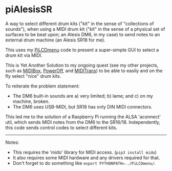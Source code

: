 # piAlesisSR
A way to select different drum kits ("kit" in the sense of "collections of sounds"), when using a MIDI drum kit ("kit" in the sense of a physical set of surfaces to be beat upon; an Alesis DM6, in my case) to send notes to an external drum machine (an Alesis SR18 for me).

This uses my [PiLCDmenu](https://github.com/RobCranfill/PiLCDmenu) code to present a super-simple GUI to select a drum kit via MIDI.

This is Yet Another Solution to my ongoing quest (see my other projects, such as [MIDIBox](https://github.com/RobCranfill/midiBox), [PowerOff](https://github.com/RobCranfill/poweroff), and [MIDITrans](https://github.com/RobCranfill/miditrans)) to be able to easily and on the fly select "nice" drum kits.

To reiterate the problem statement:
 * The DM6 built-in sounds are a) very limited; b) lame; and c) on my machine, broken.
 * The DM6 uses USB-MIDI, but SR18 has only DIN MIDI connectors.

This led me to the solution of a Raspberry Pi running the ALSA 'aconnect' util, which sends MIDI notes from the DM6 to the SR16/18. Independently, this code sends control codes to select different kits.

----
Notes:
 * This requires the 'mido' library for MIDI access. (`pip3 install mido`)
 * It also requires some MIDI hardware and any drivers required for that.
 * Don't forget to do something like
  ``export PYTHONPATH=../PiLCDmenu/``.
